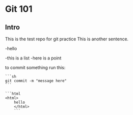 # Git 101
## Intro

This is the test repo for git practice
This is another sentence.

-hello
    
-this is a list
 -here is a point

to commit something run this:

    ```sh
    git commit -m "message here"
    ```

    ```html
    <html>
        hello
        </html>
        ```